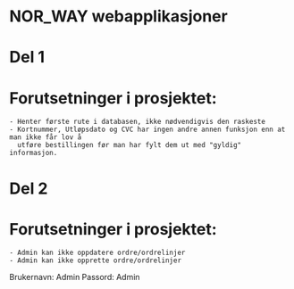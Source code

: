 # NOR_WAY webapplikasjoner

# Del 1
  # Forutsetninger i prosjektet:
    - Henter første rute i databasen, ikke nødvendigvis den raskeste
    - Kortnummer, Utløpsdato og CVC har ingen andre annen funksjon enn at man ikke får lov å 
      utføre bestillingen før man har fylt dem ut med "gyldig" informasjon. 


# Del 2
# Forutsetninger i prosjektet:
    - Admin kan ikke oppdatere ordre/ordrelinjer
    - Admin kan ikke opprette ordre/ordrelinjer

Brukernavn: Admin
Passord: Admin